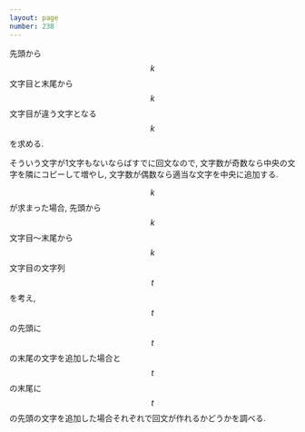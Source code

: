 ```yaml
---
layout: page
number: 238
---
```

先頭から $$ k $$ 文字目と末尾から $$ k $$ 文字目が違う文字となる $$ k $$ を求める.

そういう文字が1文字もないならばすでに回文なので, 文字数が奇数なら中央の文字を隣にコピーして増やし, 文字数が偶数なら適当な文字を中央に追加する.

$$ k $$ が求まった場合, 先頭から $$ k $$ 文字目〜末尾から $$ k $$ 文字目の文字列 $$ t $$ を考え, $$ t $$ の先頭に $$ t $$ の末尾の文字を追加した場合と $$ t $$ の末尾に $$ t $$ の先頭の文字を追加した場合それぞれで回文が作れるかどうかを調べる.
